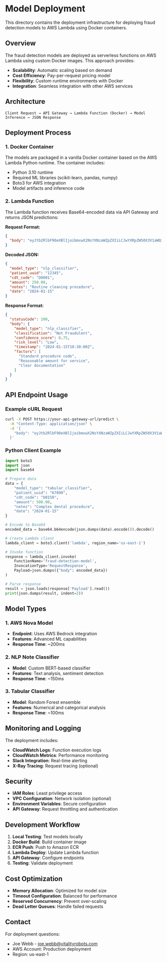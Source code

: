 
# Model Deployment

This directory contains the deployment infrastructure for deploying fraud detection models to AWS Lambda using Docker containers.

## Overview

The fraud detection models are deployed as serverless functions on AWS Lambda using custom Docker images. This approach provides:

- **Scalability**: Automatic scaling based on demand
- **Cost Efficiency**: Pay-per-request pricing model
- **Flexibility**: Custom runtime environments with Docker
- **Integration**: Seamless integration with other AWS services

## Architecture

```
Client Request → API Gateway → Lambda Function (Docker) → Model Inference → JSON Response
```

## Deployment Process

### 1. Docker Container

The models are packaged in a vanilla Docker container based on the AWS Lambda Python runtime. The container includes:

- Python 3.10 runtime
- Required ML libraries (scikit-learn, pandas, numpy)
- Boto3 for AWS integration
- Model artifacts and inference code

### 2. Lambda Function

The Lambda function receives Base64-encoded data via API Gateway and returns JSON predictions:

**Request Format:**
```json
{
  "body": "eyJtb2RlbF90eXBlIjoibmxwX2NsYXNzaWZpZXIiLCJwYXRpZW50X3V1aWQiOiIxMjM0NSIsImNkdF9jb2RlIjoiRDAwMDEiLCJhbW91bnQiOjI1MC4wMCwibm90ZXMiOiJSb3V0aW5lIGNsZWFuaW5nIHByb2NlZHVyZSIsImRhdGUiOiIyMDI0LTAxLTE1In0="
}
```

**Decoded JSON:**
```json
{
  "model_type": "nlp_classifier",
  "patient_uuid": "12345",
  "cdt_code": "D0001",
  "amount": 250.00,
  "notes": "Routine cleaning procedure",
  "date": "2024-01-15"
}
```

**Response Format:**
```json
{
  "statusCode": 200,
  "body": {
    "model_type": "nlp_classifier",
    "classification": "Not Fraudulent",
    "confidence_score": 0.75,
    "risk_level": "Low",
    "timestamp": "2024-01-15T10:30:00Z",
    "factors": [
      "Standard procedure code",
      "Reasonable amount for service",
      "Clear documentation"
    ]
  }
}
```

## API Endpoint Usage

### Example cURL Request

```bash
curl -X POST https://your-api-gateway-url/predict \
  -H "Content-Type: application/json" \
  -d '{
    "body": "eyJtb2RlbF90eXBlIjoibmxwX2NsYXNzaWZpZXIiLCJwYXRpZW50X3V1aWQiOiIxMjM0NSIsImNkdF9jb2RlIjoiRDAwMDEiLCJhbW91bnQiOjI1MC4wMCwibm90ZXMiOiJSb3V0aW5lIGNsZWFuaW5nIHByb2NlZHVyZSIsImRhdGUiOiIyMDI0LTAxLTE1In0="
  }'
```

### Python Client Example

```python
import boto3
import json
import base64

# Prepare data
data = {
    "model_type": "tabular_classifier",
    "patient_uuid": "67890",
    "cdt_code": "D0150",
    "amount": 500.00,
    "notes": "Complex dental procedure",
    "date": "2024-01-15"
}

# Encode to Base64
encoded_data = base64.b64encode(json.dumps(data).encode()).decode()

# Create Lambda client
lambda_client = boto3.client('lambda', region_name='us-east-1')

# Invoke function
response = lambda_client.invoke(
    FunctionName='fraud-detection-model',
    InvocationType='RequestResponse',
    Payload=json.dumps({"body": encoded_data})
)

# Parse response
result = json.loads(response['Payload'].read())
print(json.dumps(result, indent=2))
```

## Model Types

### 1. AWS Nova Model
- **Endpoint**: Uses AWS Bedrock integration
- **Features**: Advanced ML capabilities
- **Response Time**: ~200ms

### 2. NLP Note Classifier
- **Model**: Custom BERT-based classifier
- **Features**: Text analysis, sentiment detection
- **Response Time**: ~150ms

### 3. Tabular Classifier
- **Model**: Random Forest ensemble
- **Features**: Numerical and categorical analysis
- **Response Time**: ~100ms

## Monitoring and Logging

The deployment includes:

- **CloudWatch Logs**: Function execution logs
- **CloudWatch Metrics**: Performance monitoring
- **Slack Integration**: Real-time alerting
- **X-Ray Tracing**: Request tracing (optional)

## Security

- **IAM Roles**: Least privilege access
- **VPC Configuration**: Network isolation (optional)
- **Environment Variables**: Secure configuration
- **API Gateway**: Request throttling and authentication

## Development Workflow

1. **Local Testing**: Test models locally
2. **Docker Build**: Build container image
3. **ECR Push**: Push to Amazon ECR
4. **Lambda Deploy**: Update Lambda function
5. **API Gateway**: Configure endpoints
6. **Testing**: Validate deployment

## Cost Optimization

- **Memory Allocation**: Optimized for model size
- **Timeout Configuration**: Balanced for performance
- **Reserved Concurrency**: Prevent over-scaling
- **Dead Letter Queues**: Handle failed requests

## Contact

For deployment questions:
- Joe Webb - joe.webb@vitalityrobots.com
- AWS Account: Production deployment
- Region: us-east-1

